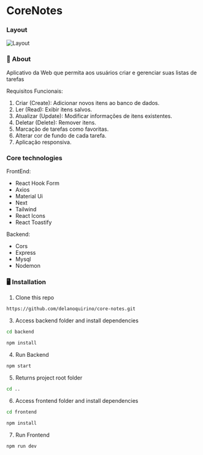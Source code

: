 # CoreNotes

### Layout

![Layout](public/readme.png)

### 🧠 About

Aplicativo da Web que permita aos usuários criar e gerenciar suas listas de tarefas

Requisitos Funcionais:
1. Criar (Create): Adicionar novos itens ao banco de dados.
2. Ler (Read): Exibir itens salvos.
3. Atualizar (Update): Modificar informações de itens existentes.
4. Deletar (Delete): Remover itens.
5. Marcação de tarefas como favoritas.
6. Alterar cor de fundo de cada tarefa.
7. Aplicação responsiva.
   
### Core technologies
  FrontEnd: 
  - React Hook Form
  - Axios
  - Material Ui
  - Next
  - Tailwind
  - React Icons
  - React Toastify
    
  Backend: 
  - Cors
  - Express
  - Mysql
  - Nodemon
  
### 🖥️ Installation

1. Clone this repo
```bash
https://github.com/delanoquirino/core-notes.git
```

3. Access backend folder and install dependencies
```bash
cd backend
```
```bash
npm install
```

4. Run Backend
```bash
npm start
```

5. Returns project root folder
```bash
cd ..
```

6. Access frontend folder and install dependencies
```bash
cd frontend
```
```bash
npm install
```

7. Run Frontend
```bash
npm run dev
```



